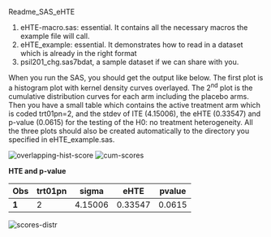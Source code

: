 Readme_SAS_eHTE

1. eHTE-macro.sas: essential. It contains all the necessary macros the example file will call.
2. eHTE_example: essential. It demonstrates how to read in a dataset which is already in the right format
3. psil201_chg.sas7bdat, a sample dataset if we can share with you.

When you run the SAS, you should get the output like below. The first plot is a histogram plot with kernel density curves overlayed. The 2<sup>nd</sup> plot is the cumulative distribution curves for each arm including the placebo arms. Then you have a small table which contains the active treatment arm which is coded trt01pn=2, and the stdev of ITE (4.15006), the eHTE (0.33547) and p-value (0.0615) for the testing of the H0: no treatment heterogeneity. All the three plots should also be created automatically to the directory you specified in eHTE_example.sas.

![overlapping-hist-score](https://github.com/user-attachments/assets/e070cd4f-24de-4ef3-9903-4786dde99663)
![cum-scores](https://github.com/user-attachments/assets/a91b9ac5-617f-4bfa-949f-4b690f42f9a0)


**HTE and p-value**

| **Obs** | **trt01pn** | **sigma** | **eHTE** | **pvalue** |
| --- | --- | --- | --- | --- |
| **1** | 2   | 4.15006 | 0.33547 | 0.0615 |

![scores-distr](https://github.com/user-attachments/assets/b51791d2-e334-4d98-8eeb-054829bdf7f4)
